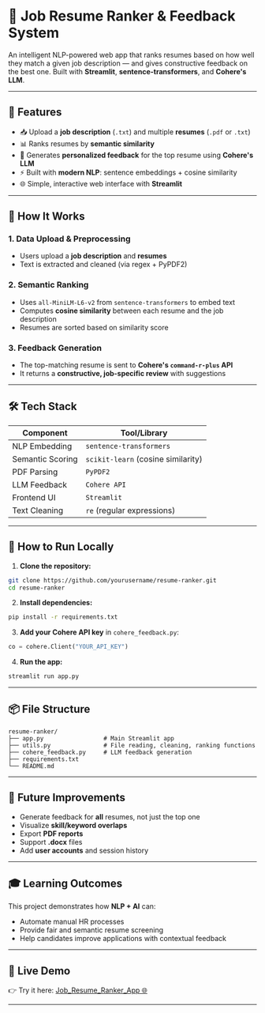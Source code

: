 # 📝 Job Resume Ranker & Feedback System

An intelligent NLP-powered web app that ranks resumes based on how well they match a given job description — and gives constructive feedback on the best one. Built with **Streamlit**, **sentence-transformers**, and **Cohere's LLM**.

---

## 🚀 Features

- 📥 Upload a **job description** (`.txt`)  and multiple **resumes** (`.pdf` or `.txt`)
- 📊 Ranks resumes by **semantic similarity**
- 🤖 Generates **personalized feedback** for the top resume using **Cohere's LLM**
- ⚡ Built with **modern NLP**: sentence embeddings + cosine similarity
- 🌐 Simple, interactive web interface with **Streamlit**

---

## 🧠 How It Works

### 1. Data Upload & Preprocessing
- Users upload a **job description** and **resumes**
- Text is extracted and cleaned (via regex + PyPDF2)

### 2. Semantic Ranking
- Uses `all-MiniLM-L6-v2` from `sentence-transformers` to embed text
- Computes **cosine similarity** between each resume and the job description
- Resumes are sorted based on similarity score

### 3. Feedback Generation
- The top-matching resume is sent to **Cohere's `command-r-plus` API**
- It returns a **constructive, job-specific review** with suggestions

---

## 🛠 Tech Stack

| Component         | Tool/Library                         |
|------------------|--------------------------------------|
| NLP Embedding    | `sentence-transformers`              |
| Semantic Scoring | `scikit-learn` (cosine similarity)   |
| PDF Parsing      | `PyPDF2`                             |
| LLM Feedback     | `Cohere API`                         |
| Frontend UI      | `Streamlit`                          |
| Text Cleaning    | `re` (regular expressions)           |

---

## 🧪 How to Run Locally

1. **Clone the repository:**

```bash
git clone https://github.com/yourusername/resume-ranker.git
cd resume-ranker
````

2. **Install dependencies:**

```bash
pip install -r requirements.txt
```

3. **Add your Cohere API key** in `cohere_feedback.py`:

```python
co = cohere.Client("YOUR_API_KEY")
```

4. **Run the app:**

```bash
streamlit run app.py
```

---

## 📦 File Structure

```
resume-ranker/
├── app.py                 # Main Streamlit app
├── utils.py               # File reading, cleaning, ranking functions
├── cohere_feedback.py     # LLM feedback generation
├── requirements.txt
└── README.md
```

---

## 🔮 Future Improvements

* Generate feedback for **all** resumes, not just the top one
* Visualize **skill/keyword overlaps**
* Export **PDF reports**
* Support **.docx** files
* Add **user accounts** and session history

---

## 🎓 Learning Outcomes

This project demonstrates how **NLP + AI** can:

* Automate manual HR processes
* Provide fair and semantic resume screening
* Help candidates improve applications with contextual feedback

---

## 📌 Live Demo

👉 Try it here: [Job_Resume_Ranker_App 🌐](https://jobresumeranker-lfq6bnfxuuh9gns2xarwmw.streamlit.app/)

---

